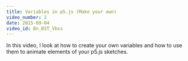 ```yaml
---
title: Variables in p5.js (Make your own)
video_number: 2
date: 2015-09-04
video_id: Bn_B3T_Vbxs
---
```


In this video, I look at how to create your own variables and how to use them to animate elements of your p5.js sketches.
